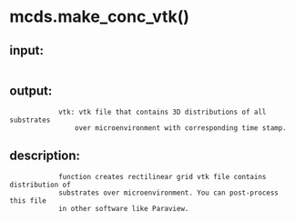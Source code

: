 # mcds.make_conc_vtk()


## input:
```

```

## output:
```
            vtk: vtk file that contains 3D distributions of all substrates
                over microenvironment with corresponding time stamp.

```

## description:
```
            function creates rectilinear grid vtk file contains distribution of
            substrates over microenvironment. You can post-process this file
            in other software like Paraview.
        
```